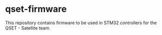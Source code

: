 # qset-firmware
This repository contains firmware to be used in STM32 controllers for the QSET - Satellite team. 
